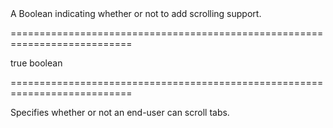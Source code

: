 <!--**
/*-------------------------------------------
    Auto-generated file. Do not modify.
-------------------------------------------

**-->
<!--d-->A Boolean indicating whether or not to add scrolling support.<!--/d-->
===========================================================================
<!--default-->true<!--/default-->
<!--type-->boolean<!--/type-->
===========================================================================

<!--shortDescription-->
Specifies whether or not an end-user can scroll tabs.
<!--/shortDescription-->

<!--fullDescription-->

<!--/fullDescription-->